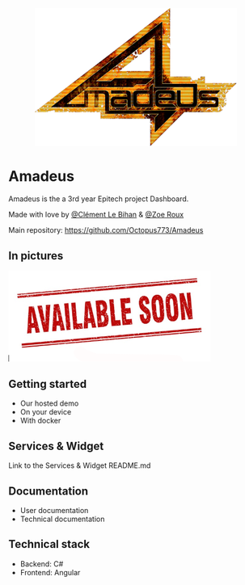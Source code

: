 <p align="center">
    <img src="./assets/amadeus_logo.png" alt="Amadeus Logo" style="width: 400px">
</p>

# Amadeus
Amadeus is the a 3rd year Epitech project Dashboard.

Made with love by [@Clément Le Bihan](https://github.com/Octopus773) & [@Zoe Roux](https://github.com/AnonymusRaccoon)

Main repository: https://github.com/Octopus773/Amadeus

## In pictures
<img src="./assets/available_soon.png" alt="Available Soon" style="width: 400px;">

## Getting started
- Our hosted demo
- On your device
- With docker

## Services & Widget
Link to the Services & Widget README.md

## Documentation
- User documentation
- Technical documentation

## Technical stack
- Backend: C#
- Frontend: Angular
